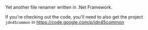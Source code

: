 Yet another file renamer written in .Net Framework.

If you're checking out the code, you'll need to also get the project `jdn45common` in https://code.google.com/p/jdn45common